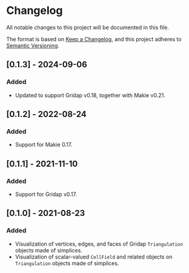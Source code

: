 # Changelog

All notable changes to this project will be documented in this file.

The format is based on [Keep a Changelog](https://keepachangelog.com/en/1.0.0/),
and this project adheres to [Semantic Versioning](https://semver.org/spec/v2.0.0.html).

## [0.1.3] - 2024-09-06

### Added

- Updated to support Gridap v0.18, together with Makie v0.21.

## [0.1.2] - 2022-08-24

### Added

- Support for Makie 0.17.

## [0.1.1] - 2021-11-10

### Added
- Support for Gridap v0.17.

## [0.1.0] - 2021-08-23

### Added
- Visualization of vertices, edges, and faces of Gridap `Triangulation` objects made of simplices.
- Visualization of scalar-valued `CellField` and related objects on `Triangulation` objects made of simplices.

